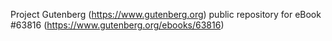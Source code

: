 Project Gutenberg (https://www.gutenberg.org) public repository for
eBook #63816 (https://www.gutenberg.org/ebooks/63816)
